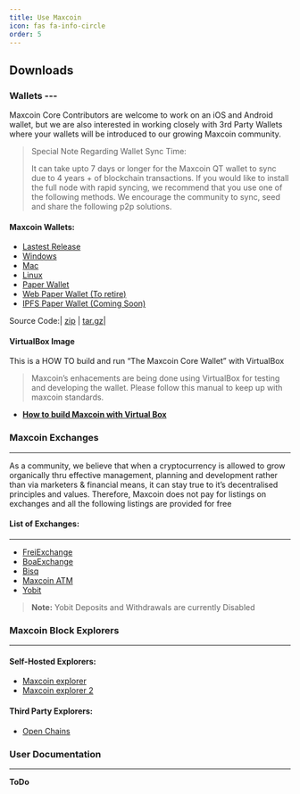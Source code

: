 ```yaml
---
title: Use Maxcoin
icon: fas fa-info-circle
order: 5
---
```


## Downloads

### Wallets ---
Maxcoin Core Contributors are welcome to work on an iOS and Android wallet, but we are also interested in working closely with 3rd Party Wallets where your wallets will be introduced to our growing Maxcoin community.

> Special Note Regarding Wallet Sync Time:
>
>  It can take upto 7 days or longer for the Maxcoin QT wallet to sync due to 4 years + of blockchain transactions.
>  If you would like to install the full node with rapid syncing, we recommend that you use one of the following methods.
>  We encourage the community to sync, seed and share the following p2p solutions.


#### Maxcoin Wallets:

  * [Lastest Release](https://github.com/Max-Coin/maxcoin/releases/download/v0.9.4.2/)
  * [Windows](https://github.com/Max-Coin/maxcoin/releases/download/v0.9.4.2/maxcoin-installer.exe)
  * [Mac](https://github.com/Max-Coin/maxcoin/releases/download/v0.9.4.2/MaxCoin-QT.dmg)
  * [Linux](https://github.com/Max-Coin/maxcoin/releases/download/v0.9.4.2/linux_wallet_x64.deb)
  * [Paper Wallet](https://github.com/Max-Coin/paper-wallet-generator)
  * [Web Paper Wallet (To retire)](https://maxaddress.org/)
  * [IPFS Paper Wallet (Coming Soon)]()

Source Code:| [zip](https://github.com/Max-Coin/maxcoin/archive/refs/tags/v0.9.4.2.zip) | [tar.gz](https://github.com/Max-Coin/maxcoin/archive/refs/tags/v0.9.4.2.tar.gz)|

#### VirtualBox Image
This is a HOW TO build and run “The Maxcoin Core Wallet” with VirtualBox

  > Maxcoin’s enhacements are being done using VirtualBox for testing and developing the wallet.
  > Please follow this manual to keep up with maxcoin standards.

  * [**How to build Maxcoin with Virtual Box**](https://github.com/Max-Coin/virtualbox-dev-environment)
 
### Maxcoin Exchanges
---
As a community, we believe that when a cryptocurrency is allowed to grow organically thru effective management, planning and development rather than via marketers & financial means, it can stay true to it’s decentralised principles and values. Therefore, Maxcoin does not pay for listings on exchanges and all the following listings are provided for free

#### List of Exchanges:
---

  * [FreiExchange](https://freiexchange.com/market/MAX/BTC)
  * [BoaExchange ](https://www.boaexchange.com/market/MAX_BTC)
  * [Bisq](https://bisq.network/)
  * [Maxcoin ATM ](https://www.generalbytes.com/)
  * [Yobit](https://yobit.net/en/trade/MAX/BTC)

> **Note:** Yobit Deposits and Withdrawals are currently Disabled

### Maxcoin Block Explorers
---

#### Self-Hosted Explorers:
  * [Maxcoin explorer](https://explorer.maxcoinproject.net/) 
  * [Maxcoin explorer 2](https://explorer2.maxcoinproject.net/) 

#### Third Party Explorers:
  * [Open Chains](https://openchains.info/coin/maxcoin/blocks)

### User Documentation
---

**ToDo**
